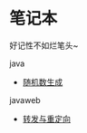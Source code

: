 <h1>笔记本</h1>
<p>好记性不如烂笔头~</p>
<p>
<div>java</div>
<ul>
<li><a href="https://nlyfish.github.io/notebook/java/随机数生成.txt" target="_blank">随机数生成</a></li>
</ul>
</p>
<p>
<div>javaweb</div>
<ul>
<li><a href="https://nlyfish.github.io/notebook/javaweb/转发与重定向.txt" target="_blank">转发与重定向</a></li>
</ul>
</p>
